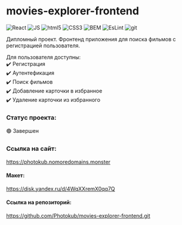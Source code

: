 # movies-explorer-frontend

<p>
<img alt="React" src="https://img.shields.io/badge/-React-45b8d8?style=flat-square&logo=react&logoColor=white" />
<img alt="JS" src="https://img.shields.io/badge/JS-yellow?style=flat-square&logo=JavaScript" />
<img alt="html5" src="https://img.shields.io/badge/-HTML5-E34F26?style=flat-square&logo=html5&logoColor=white" />
<img alt="CSS3" src="https://img.shields.io/badge/CSS-blue?style=flat-square&logo=CSS3" />
<img alt="BEM" src="https://img.shields.io/badge/BEM-black?style=flat-square&logo=bem" />
<img alt="EsLint" src="https://img.shields.io/badge/ESLint-%234b32c3?style=flat-square&logo=ESLint&logoColor=white" />
<img alt="git" src="https://img.shields.io/badge/-Git-F05032?style=flat-square&logo=git&logoColor=white" />
</p>

Дипломный проект. Фронтенд приложения для поиска фильмов с регистрацией пользователя.  

Для пользователя доступны:  
✔️ Регистрация  
✔️ Аутентефикация  
✔️ Поиск фильмов  
✔️ Добавление карточки в избранное  
✔️ Удаление карточки из избранного

### Статус проекта:
🟢 Завершен

### Ссылка на сайт:
https://photokub.nomoredomains.monster

#### Макет:
https://disk.yandex.ru/d/4WqXXremX0qq7Q

#### Ссылка на репозиторий:
https://github.com/Photokub/movies-explorer-frontend.git
